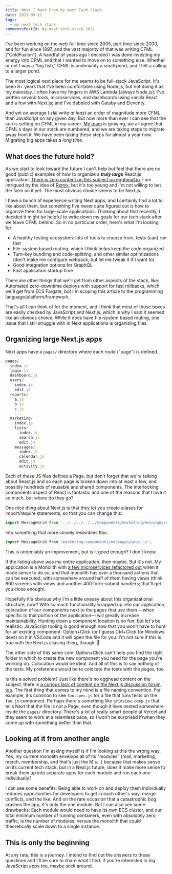 ```yaml
---
title: What I Want From My Next Tech Stack
date: 2021-05-11
tags:
  - my next tech stack
commentsPostId: my-next-tech-stack-2021
---
```


I've been working on the web full time since 2005, part time since 2000, and for fun since 1997, and the vast majority of that was writing CFML ("ColdFusion"). A handful of years ago I decided I was done investing my energy into CFML and that I wanted to move on to something else. Whether or not I was a "big fish," CFML is undeniably a small pond, and I felt a calling to a larger pond.

The most logical next place for me seems to be full-stack JavaScript. It's been 8+ years that I've been comfortable using Node.js, but not doing it as my mainstay. I often have my fingers in AWS Lambda (always Node.js); I've written several tools, microservices, and dashboards using vanilla React and a few with Next.js; and I've dabbled with Gatsby and Eleventy.

And yet on average I _still_ write _at least_ an order of magnitude more CFML than JavaScript on any given day. But now more than ever I can see that the sun is setting on CFML in my career. [My team](https://www.alumniq.com) is growing, we all agree that CFML's days in our stack are numbered, and we are taking steps to migrate away from it. We have been taking these steps for almost a year now. Migrating big apps takes a _long time_.

## What does the future hold?

As we start to look toward the future I can't help but feel that there are no good (public) examples of how to organize a _**truly large**_ React.js application. [There is zero content on this subject on egghead.io](https://egghead.io/q/javascript?q=organize). I am intrigued by the idea of [Remix](https://remix.run), but it's too young and I'm not willing to bet the farm on it yet. The most obvious choice seems to be Next.js.

I have a bunch of experience writing Next apps, and I certainly find a lot to like about them, but something I've never quite figured out is how to organize them for large-scale applications. Thinking about that recently, I decided it might be helpful to write down my goals for our tech stack after we leave CFML behind. So in no particular order, here's what I'm looking for:

- A healthy testing ecosystem: lots of tools to choose from, tests (can) run fast
- File-system based routing, which I think helps keep the code organized
- Turn-key bundling and code-splitting, and other similar optimizations (don't make me configure webpack, but let me tweak it if I want to)
- Good integration options for GraphQL
- Fast application startup time

There are other things that we'll get from other aspects of the stack, like: Automated zero-downtime deploys with support for fast rollbacks, which we'll get from ECS Fargate, but I'm scoping this article to the programming language/platform/framework.

That's all I can think of for the moment, and I think that most of those boxes are easily checked by JavaScript and Next.js, which is why I said it seemed like an obvious choice. While it does have file-system based routing, one issue that I still struggle with in Next applications is organizing files.

## Organizing large Next.js apps

Next apps have a `pages/` directory where each route ("page") is defined.

```js
pages/
  index.js
  login.js
  dashboard.js
  users/
    index.js
    edit.js
  reports/
    a.js
    b.js
    c.js
    ...
  marketing/
    index.js
    lists/
      index.js
      search.js
      edit.js
    messages/
      index.js
      calendar.js
      edit.js
      activity.js
```

Each of these JS files defines a Page, but don't forget that we're talking about React.js and so each page is broken down into at least a few, and possibly hundreds of reusable and shared components. The interlocking components aspect of React is fantastic and one of the reasons that I love it so much, but where do they go?

One nice thing about Next.js is that they let you create aliases for import/require statements, so that you can change this:

```js
import MessageGrid from '../../../../../components/marketing/messages/grid.js';
```

Into something that more closely resembles this:

```js
import MessageGrid from 'marketing-components/messages/grid.js';
```

This is undeniably an improvement, but is it good enough? I don't know.

If the listing above was my entire application, then maybe. But it's not. My application is a Monolith with [a few microservices refactored out](https://workingcode.dev/episodes/005-monoliths-vs-microservices/) when it made sense to do so, and that monolith has over a thousand actions that can be executed; with somewhere around half of them having views (think 800 screens with views and another 400 form-submit handlers; that'll get you close enough).

Hopefully it's obvious why I'm a little uneasy about this organizational structure, now? With so much functionality wrapped up into our application, colocation of our components next to the pages that use them —when specific to that portion of the application— will greatly increase maintainability. Hunting down a component location is no fun; but let's be realistic: JavaScript tooling is good enough now that you won't have to hunt for an existing component. Option+Click (or I guess Ctrl+Click for Windows devs) on it in VSCode and it will open the file for you. I'm not sure if this is true with the Next.js aliasing thing, though. 🤔

The other side of this same coin: Option+Click can't help you find the right folder in which to create the new component you need for the page you're working on. Colocation would be ideal. And all of this is to say nothing of the tests. My preference would be to colocate the tests with the pages, too.

Is this a solved problem? Just like there's no egghead content on the subject, there is [a curious lack of content on the Next.js discussion forum, too](https://github.com/vercel/next.js/discussions?discussions_q=organize). The first thing that comes to my mind is a file naming convention. For example, it's common to see `foo.spec.js` for a file that runs tests on the `foo.js` component. Perhaps there's something like `gridview.comp.js` that tells Next that the file is not a Page, even though it lives nested somewhere inside the `pages/` directory. There's a lot of really smart people at Vercel and they seem to work at a relentless pace, so I won't be surprised if/when they come up with something better than that.

## Looking at it from another angle

Another question I'm asking myself is if I'm looking at this the wrong way. Yes, my current monolith envelops all of its "modules" (mail, marketing, merch, membership, and that's just the M's...) because that makes sense on its current tech stack, but in a Next.js future, does it make more sense to break them up into separate apps for each module and run each one individually?

I can see some benefits: Being able to work on and deploy them individually reduces opportunities for developers to get in each other's way, merge conflicts, and the like. And on the rare occasion that a catastrophic bug crashes the app, it's only the one module. But I can also see some drawbacks: Each module would need to have its own ECS cluster, and our total minimum number of running containers, even with absolutely zero traffic, is the number of modules; versus the monolith that could theoretically scale down to a single instance.

## This is only the beginning

At any rate, this is a journey. I intend to find out the answers to these questions and I'll be sure to share what I find. If you're interested in big JavaScript apps too, maybe stick around.
